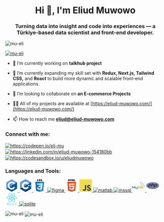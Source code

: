 <h1 align="center">Hi 👋, I'm Eliud Muwowo</h1>
<h3 align="center">Turning data into insight and code into experiences — a Türkiye-based data scientist and front-end developer.</h3>

<p align="left"> <img src="https://komarev.com/ghpvc/?username=mu-eli&label=Profile%20views&color=0e75b6&style=flat" alt="mu-eli" /> </p>

<p align="left"> <a href="https://github.com/ryo-ma/github-profile-trophy"><img src="https://github-profile-trophy.vercel.app/?username=mu-eli" alt="mu-eli" /></a> </p>

- 🔭 I’m currently working on **talkhub project**

- 🌱 I’m currently expanding my skill set with **Redux, Next.js, Tailwind CSS,** and **React** to build more dynamic and scalable front-end applications.



- 👯 I’m looking to collaborate on **an E-commerce Projects**

- 👨‍💻 All of my projects are available at [https://eliud-muwowo.com/](https://eliud-muwowo.com/)

- 📫 How to reach me **eliud@eliud-muwowo.com**

<h3 align="left">Connect with me:</h3>
<p align="left">
<a href="https://codepen.io/https://codepen.io/eli-mu" target="blank"><img align="center" src="https://raw.githubusercontent.com/rahuldkjain/github-profile-readme-generator/master/src/images/icons/Social/codepen.svg" alt="https://codepen.io/eli-mu" height="30" width="40" /></a>
<a href="https://linkedin.com/in/https://linkedin.com/in/eliud-muwowo-154180bb" target="blank"><img align="center" src="https://raw.githubusercontent.com/rahuldkjain/github-profile-readme-generator/master/src/images/icons/Social/linked-in-alt.svg" alt="https://linkedin.com/in/eliud-muwowo-154180bb" height="30" width="40" /></a>
<a href="https://codesandbox.com/https://codesandbox.io/u/eliudmuwowo" target="blank"><img align="center" src="https://raw.githubusercontent.com/rahuldkjain/github-profile-readme-generator/master/src/images/icons/Social/codesandbox.svg" alt="https://codesandbox.io/u/eliudmuwowo" height="30" width="40" /></a>
</p>

<h3 align="left">Languages and Tools:</h3>
<p align="left"> <a href="https://www.cprogramming.com/" target="_blank" rel="noreferrer"> <img src="https://raw.githubusercontent.com/devicons/devicon/master/icons/c/c-original.svg" alt="c" width="40" height="40"/> </a> <a href="https://www.w3schools.com/cpp/" target="_blank" rel="noreferrer"> <img src="https://raw.githubusercontent.com/devicons/devicon/master/icons/cplusplus/cplusplus-original.svg" alt="cplusplus" width="40" height="40"/> </a> <a href="https://www.w3schools.com/css/" target="_blank" rel="noreferrer"> <img src="https://raw.githubusercontent.com/devicons/devicon/master/icons/css3/css3-original-wordmark.svg" alt="css3" width="40" height="40"/> </a> <a href="https://www.figma.com/" target="_blank" rel="noreferrer"> <img src="https://www.vectorlogo.zone/logos/figma/figma-icon.svg" alt="figma" width="40" height="40"/> </a> <a href="https://www.w3.org/html/" target="_blank" rel="noreferrer"> <img src="https://raw.githubusercontent.com/devicons/devicon/master/icons/html5/html5-original-wordmark.svg" alt="html5" width="40" height="40"/> </a> <a href="https://developer.mozilla.org/en-US/docs/Web/JavaScript" target="_blank" rel="noreferrer"> <img src="https://raw.githubusercontent.com/devicons/devicon/master/icons/javascript/javascript-original.svg" alt="javascript" width="40" height="40"/> </a> <a href="https://www.mathworks.com/" target="_blank" rel="noreferrer"> <img src="https://upload.wikimedia.org/wikipedia/commons/2/21/Matlab_Logo.png" alt="matlab" width="40" height="40"/> </a> <a href="https://www.microsoft.com/en-us/sql-server" target="_blank" rel="noreferrer"> <img src="https://www.svgrepo.com/show/303229/microsoft-sql-server-logo.svg" alt="mssql" width="40" height="40"/> </a> <a href="https://www.mysql.com/" target="_blank" rel="noreferrer"> <img src="https://raw.githubusercontent.com/devicons/devicon/master/icons/mysql/mysql-original-wordmark.svg" alt="mysql" width="40" height="40"/> </a> <a href="https://www.php.net" target="_blank" rel="noreferrer"> <img src="https://raw.githubusercontent.com/devicons/devicon/master/icons/php/php-original.svg" alt="php" width="40" height="40"/> </a> <a href="https://reactjs.org/" target="_blank" rel="noreferrer"> <img src="https://raw.githubusercontent.com/devicons/devicon/master/icons/react/react-original-wordmark.svg" alt="react" width="40" height="40"/> </a> <a href="https://www.sqlite.org/" target="_blank" rel="noreferrer"> <img src="https://www.vectorlogo.zone/logos/sqlite/sqlite-icon.svg" alt="sqlite" width="40" height="40"/> </a> </p>

<p><img align="left" src="https://github-readme-stats.vercel.app/api/top-langs?username=mu-eli&show_icons=true&locale=en&layout=compact" alt="mu-eli" /></p>

<p>&nbsp;<img align="center" src="https://github-readme-stats.vercel.app/api?username=mu-eli&show_icons=true&locale=en" alt="mu-eli" /></p>
